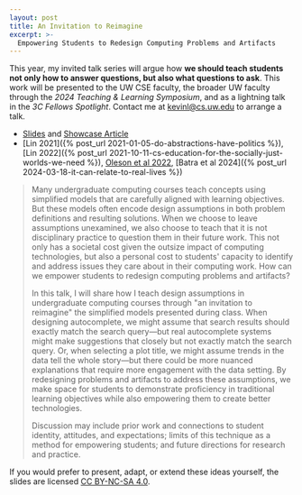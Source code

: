 ```yaml
---
layout: post
title: An Invitation to Reimagine
excerpt: >-
  Empowering Students to Redesign Computing Problems and Artifacts​
---
```


This year, my invited talk series will argue how **we should teach students not only how to answer questions, but also what questions to ask**. This work will be presented to the UW CSE faculty, the broader UW faculty through the *2024 Teaching & Learning Symposium*, and as a lightning talk in the *3C Fellows Spotlight*. Contact me at <kevinl@cs.uw.edu> to arrange a talk.

- [Slides](https://docs.google.com/presentation/d/1fJF2HQpdit8RLU8tZ1hEggPfUuF6x0iGQ-f6vvfBxug/edit?usp=sharing) and [Showcase Article](https://teaching.washington.edu/learn/teaching-and-learning-symposium/2024-teaching-learning-showcase/lin-et-al/)
- [Lin 2021]({% post_url 2021-01-05-do-abstractions-have-politics %}), [Lin 2022]({% post_url 2021-10-11-cs-education-for-the-socially-just-worlds-we-need %}), [Oleson et al 2022](https://medium.com/bits-and-behavior/beyond-average-users-building-inclusive-design-skills-with-the-cider-technique-413969544e6d), [Batra et al 2024]({% post_url 2024-03-18-it-can-relate-to-real-lives %})

> Many undergraduate computing courses teach concepts using simplified models that are carefully aligned with learning objectives. But these models often encode design assumptions in both problem definitions and resulting solutions. When we choose to leave assumptions unexamined, we also choose to teach that it is not disciplinary practice to question them in their future work. This not only has a societal cost given the outsize impact of computing technologies, but also a personal cost to students' capacity to identify and address issues they care about in their computing work. How can we empower students to redesign computing problems and artifacts?
>
> In this talk, I will share how I teach design assumptions in undergraduate computing courses through "an invitation to reimagine" the simplified models presented during class. When designing autocomplete, we might assume that search results should exactly match the search query—but real autocomplete systems might make suggestions that closely but not exactly match the search query. Or, when selecting a plot title, we might assume trends in the data tell the whole story—but there could be more nuanced explanations that require more engagement with the data setting. By redesigning problems and artifacts to address these assumptions, we make space for students to demonstrate proficiency in traditional learning objectives while also empowering them to create better technologies.
>
> Discussion may include prior work and connections to student identity, attitudes, and expectations; limits of this technique as a method for empowering students; and future directions for research and practice.

If you would prefer to present, adapt, or extend these ideas yourself, the slides are licensed [CC BY-NC-SA 4.0](https://creativecommons.org/licenses/by-nc-sa/4.0/).
